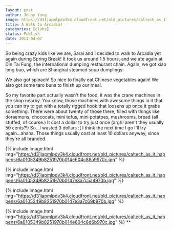 ```yaml
---
layout: post
author: Jenny Yung
image: https://d31japmlpdv3k4.cloudfront.net/old_pictures/caltech_as_it_happens/6a0105349b8251970b0147e3a7b884970b.jpg
title: A Walk to Arcadia!
categories: [clubs]
status: Publish
date: 2011-04-07
---
```


So being crazy kids like we are, Sarai and I decided to walk to Arcadia yet again during Spring Break! It took us around 1.5 hours, and we ate again at Din Tai Fung, the international dumpling restaurant chain. Again, we got xiao long bao, which are Shanghai steamed soup dumplings:

We also got spinach! So nice to finally eat Chinese vegetables again! We also got some taro buns to finish up our meal.

So my favorite part actually wasn't the food, it was the crane machines in the shop nearby. You know, those machines with awesome things in it that you can try to get with a totally rigged hook that loosens up once it grabs something. There were about twenty of those there, filled with things like doraemons, chococats, mini tofus, mini potatoes, mushrooms, bread (all stuffed, of course.) It cost a dollar to try just once (argh! aren't they usually 50 cents?!) So...I wasted 3 dollars :( I think the next time I go I'll try again...ahaha. Those things usually cost at least 10 dollars anyway, since they're all branded.


{% include image.html img="https://d31japmlpdv3k4.cloudfront.net/old_pictures/caltech_as_it_happens/6a0105349b8251970b014e604c88a9970c.jpg" %}

{% include image.html img="https://d31japmlpdv3k4.cloudfront.net/old_pictures/caltech_as_it_happens/6a0105349b8251970b0147e3a7c5a4970b.jpg" %}

{% include image.html img="https://d31japmlpdv3k4.cloudfront.net/old_pictures/caltech_as_it_happens/6a0105349b8251970b0147e3a7c69b970b.jpg" %}

{% include image.html img="https://d31japmlpdv3k4.cloudfront.net/old_pictures/caltech_as_it_happens/6a0105349b8251970b014e604c8d6b970c.jpg" %}
**

